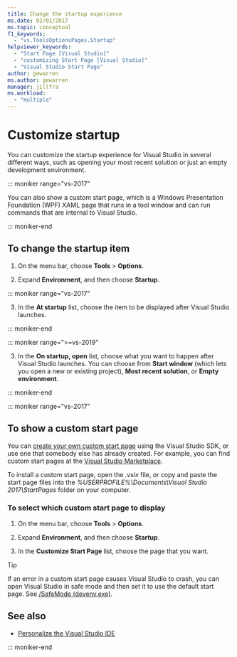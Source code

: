 ```yaml
---
title: Change the startup experience
ms.date: 02/01/2017
ms.topic: conceptual
f1_keywords:
  - "vs.ToolsOptionsPages.Startup"
helpviewer_keywords:
  - "Start Page [Visual Studio]"
  - "customizing Start Page [Visual Studio]"
  - "Visual Studio Start Page"
author: gewarren
ms.author: gewarren
manager: jillfra
ms.workload:
  - "multiple"
---
```

# Customize startup

You can customize the startup experience for Visual Studio in several different ways, such as opening your most recent solution or just an empty development environment.

::: moniker range="vs-2017"

You can also show a custom start page, which is a Windows Presentation Foundation (WPF) XAML page that runs in a tool window and can run commands that are internal to Visual Studio.

::: moniker-end

## To change the startup item

1. On the menu bar, choose **Tools** > **Options**.

2. Expand **Environment**, and then choose **Startup**.

::: moniker range="vs-2017"

3. In the **At startup** list, choose the item to be displayed after Visual Studio launches.

::: moniker-end

::: moniker range=">=vs-2019"

3. In the **On startup, open** list, choose what you want to happen after Visual Studio launches. You can choose from **Start window** (which lets you open a new or existing project), **Most recent solution**, or **Empty environment**.

::: moniker-end

::: moniker range="vs-2017"

## To show a custom start page

You can [create your own custom start page](../extensibility/creating-a-custom-start-page.md) using the Visual Studio SDK, or use one that somebody else has already created. For example, you can find custom start pages at the [Visual Studio Marketplace](https://marketplace.visualstudio.com/search?target=VS&category=Tools&vsVersion=&subCategory=Start%20Pages&sortBy=Downloads).

To install a custom start page, open the *.vsix* file, or copy and paste the start page files into the *%USERPROFILE%\Documents\Visual Studio 2017\StartPages* folder on your computer.

### To select which custom start page to display

1. On the menu bar, choose **Tools** > **Options**.

1. Expand **Environment**, and then choose **Startup**.

1. In the **Customize Start Page** list, choose the page that you want.

> [!TIP]
> If an error in a custom start page causes Visual Studio to crash, you can open Visual Studio in safe mode and then set it to use the default start page. See [/SafeMode (devenv.exe)](../ide/reference/safemode-devenv-exe.md).

## See also

- [Personalize the Visual Studio IDE](../ide/personalizing-the-visual-studio-ide.md)

::: moniker-end